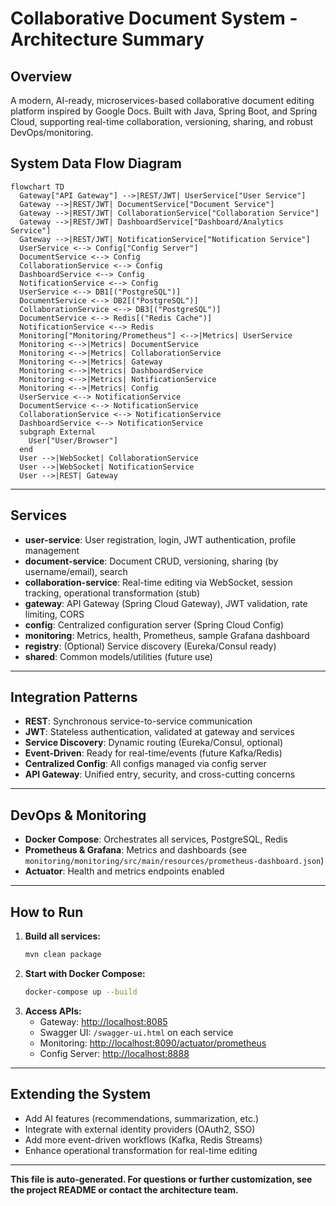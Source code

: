 # Collaborative Document System - Architecture Summary

## Overview
A modern, AI-ready, microservices-based collaborative document editing platform inspired by Google Docs. Built with Java, Spring Boot, and Spring Cloud, supporting real-time collaboration, versioning, sharing, and robust DevOps/monitoring.

## System Data Flow Diagram
```mermaid
flowchart TD
  Gateway["API Gateway"] -->|REST/JWT| UserService["User Service"]
  Gateway -->|REST/JWT| DocumentService["Document Service"]
  Gateway -->|REST/JWT| CollaborationService["Collaboration Service"]
  Gateway -->|REST/JWT| DashboardService["Dashboard/Analytics Service"]
  Gateway -->|REST/JWT| NotificationService["Notification Service"]
  UserService <--> Config["Config Server"]
  DocumentService <--> Config
  CollaborationService <--> Config
  DashboardService <--> Config
  NotificationService <--> Config
  UserService <--> DB1[("PostgreSQL")]
  DocumentService <--> DB2[("PostgreSQL")]
  CollaborationService <--> DB3[("PostgreSQL")]
  DocumentService <--> Redis[("Redis Cache")]
  NotificationService <--> Redis
  Monitoring["Monitoring/Prometheus"] <-->|Metrics| UserService
  Monitoring <-->|Metrics| DocumentService
  Monitoring <-->|Metrics| CollaborationService
  Monitoring <-->|Metrics| Gateway
  Monitoring <-->|Metrics| DashboardService
  Monitoring <-->|Metrics| NotificationService
  Monitoring <-->|Metrics| Config
  UserService <--> NotificationService
  DocumentService <--> NotificationService
  CollaborationService <--> NotificationService
  DashboardService <--> NotificationService
  subgraph External
    User["User/Browser"]
  end
  User -->|WebSocket| CollaborationService
  User -->|WebSocket| NotificationService
  User -->|REST| Gateway
```

---

## Services
- **user-service**: User registration, login, JWT authentication, profile management
- **document-service**: Document CRUD, versioning, sharing (by username/email), search
- **collaboration-service**: Real-time editing via WebSocket, session tracking, operational transformation (stub)
- **gateway**: API Gateway (Spring Cloud Gateway), JWT validation, rate limiting, CORS
- **config**: Centralized configuration server (Spring Cloud Config)
- **monitoring**: Metrics, health, Prometheus, sample Grafana dashboard
- **registry**: (Optional) Service discovery (Eureka/Consul ready)
- **shared**: Common models/utilities (future use)

---

## Integration Patterns
- **REST**: Synchronous service-to-service communication
- **JWT**: Stateless authentication, validated at gateway and services
- **Service Discovery**: Dynamic routing (Eureka/Consul, optional)
- **Event-Driven**: Ready for real-time/events (future Kafka/Redis)
- **Centralized Config**: All configs managed via config server
- **API Gateway**: Unified entry, security, and cross-cutting concerns

---

## DevOps & Monitoring
- **Docker Compose**: Orchestrates all services, PostgreSQL, Redis
- **Prometheus & Grafana**: Metrics and dashboards (see `monitoring/monitoring/src/main/resources/prometheus-dashboard.json`)
- **Actuator**: Health and metrics endpoints enabled

---

## How to Run
1. **Build all services:**
   ```sh
   mvn clean package
   ```
2. **Start with Docker Compose:**
   ```sh
   docker-compose up --build
   ```
3. **Access APIs:**
   - Gateway: [http://localhost:8085](http://localhost:8085)
   - Swagger UI: `/swagger-ui.html` on each service
   - Monitoring: [http://localhost:8090/actuator/prometheus](http://localhost:8090/actuator/prometheus)
   - Config Server: [http://localhost:8888](http://localhost:8888)

---

## Extending the System
- Add AI features (recommendations, summarization, etc.)
- Integrate with external identity providers (OAuth2, SSO)
- Add more event-driven workflows (Kafka, Redis Streams)
- Enhance operational transformation for real-time editing

---

**This file is auto-generated. For questions or further customization, see the project README or contact the architecture team.** 